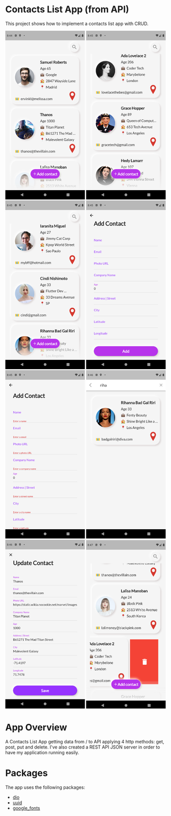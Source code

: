 
# Contacts List App (from API)
This project shows how to implement a contacts list app with CRUD.

<p float="left">
  <img src="web/icons/cont_1.png" width="250" />
   <img src="web/icons/cont_2.png" width="250" />
  <img src="web/icons/cont_3.png" width="250" />
  <img src="web/icons/cont_4.png" width="250" />
  <img src="web/icons/cont_5.png" width="250" />
  <img src="web/icons/cont_6.png" width="250" />
  <img src="web/icons/cont_7.png" width="250" />
  <img src="web/icons/cont_8.png" width="250" />

# App Overview
  
A Contacts List App getting data from / to API 
applying 4 http methods: get, post, put and delete.
I've also created a REST API JSON server in order to have my application running easily.

# Packages

The app uses the following packages:
 
 - [dio](https://pub.dev/packages/dio)
 - [uuid](https://pub.dev/packages/uuid)
 - [google_fonts](https://pub.dev/packages/google_fonts)

  
